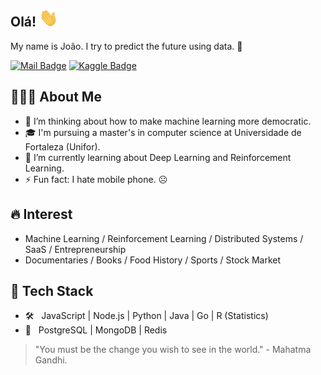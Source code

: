 ## Olá! <img src="https://github.com/JoaoManoel/JoaoManoel/raw/master/Hi.gif" width="30px"></h2>

My name is João. I try to predict the future using data. 🔮 
<br/>

[![Mail Badge](https://img.shields.io/badge/-joaomanoellins@gmail.com-d14836?style=flat-square&logo=Gmail&logoColor=white&link=mailto:joaomanoellins@gmail.com)](mailto:joaomanoellins@gmail.com)
[![Kaggle Badge](https://img.shields.io/badge/-joaomanoellins-20BEFF?style=flat-square&logo=Kaggle&logoColor=white&link=http://kaggle.com/joaomanoellins)](https://kaggle.com/joaomanoellins) 

## 👨🏻‍💻 About Me ##
- 🤔 I’m thinking about how to make machine learning more democratic.
- 🎓 I'm pursuing a master's in computer science at Universidade de Fortaleza (Unifor).
- 🌱 I’m currently learning about Deep Learning and Reinforcement Learning.
- ⚡️ Fun fact: I hate mobile phone. ☹️

## 🔥 Interest
- Machine Learning / Reinforcement Learning / Distributed Systems / SaaS / Entrepreneurship  
- Documentaries / Books / Food History / Sports / Stock Market

## 🧰 Tech Stack ##
- 🛠 &nbsp; JavaScript | Node.js | Python | Java | Go | R (Statistics)
- 🔩 &nbsp; PostgreSQL | MongoDB | Redis

> "You must be the change you wish to see in the world." - Mahatma Gandhi.

<!--
**JoaoManoel/JoaoManoel** is a ✨ _special_ ✨ repository because its `README.md` (this file) appears on your GitHub profile.

Here are some ideas to get you started:

- 🔭 I’m currently working on ...
- 🌱 I’m currently learning ...
- 👯 I’m looking to collaborate on ...
- 🤔 I’m looking for help with ...
- 💬 Ask me about ...
- 📫 How to reach me: ...
- 😄 Pronouns: ...
- ⚡ Fun fact: ...
-->
